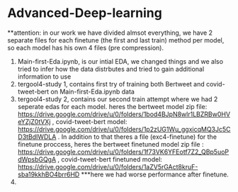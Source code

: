 # Advanced-Deep-learning

**attention: in our work we have divided almsot everything, we have 2 separate files for each finetune (the first and last train) method per model, so each model has his own 4 files (pre compression).  

1) Main-first-Eda.ipynb, is our intial EDA, we changed things and we also tried to infer how the data distrbutes and tried to gain additional information to use
2) tergool4-study 1, contains first try of training both Bertweet and covid-tweet-bert on Main-first-Eda.ipynb data
3) tergool4-study 2, contains our second train attempt where we had 2 seperate edas for each model. heres the bertweet model zip file: https://drive.google.com/drive/u/0/folders/1bod4BJpN8wlr1LBZRBw0HVeYZjZ0tVXj , covid-tweet-bert model: https://drive.google.com/drive/u/0/folders/1p2zUG1Wu_ggxicqMQ3Jc5CD3tBdIWDLA . In addition to that theres a file (exc4-finetune) for the finetune proccess,  heres the bertweet finetuned model zip file : https://drive.google.com/drive/u/0/folders/1f73VK6YFEotf7Z2_QBp5uoPdWpsbGQgA , covid-tweet-bert finetuned model: https://drive.google.com/drive/u/0/folders/1aZV5rGAct8kruF-sba19kkhBO4brr6HD ***here we had worse performance after finetune.
4) 

 
